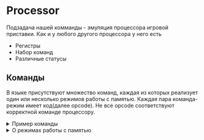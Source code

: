 # Processor
Подзадача нашей комманды - эмуляция процессора игровой приставки.
Как и у любого другого процессора у него есть
<ul>
  <li>Регистры</li>
  <li>Набор команд</li>
  <li>Различные статусы</li>
</ul>

## Команды
В языке присутствуют множество команд, каждая из которых реализует один или несколько режимов работы с памятью. Каждая пара команда-режим имеет код(далее opcode). Не все opcode соответствуют корректной команде процессору.
<details>
  <summary>Пример команды</summary>
  
  ![image](https://user-images.githubusercontent.com/33574089/171596292-ccfb466e-5bf5-4944-93c7-1e6ea06f91f1.png)
  
  LDX(load x) -  команда загрузки в регистр X
   $D010 - $ - знак того, что адресация абсолютная, то есть будет загружена переменная из адреса D010
</details>

<details>
  <summary>О режимах работы с памятью</summary>
  
  На вход практически всем командам подаются некоторые данные. Благодаря режимам работы, мы можем различными способами обращаться к ним.
  Пример:
  Рассмотрим комманду LDA(load accum) - она загружает в аккумулятор переданное значение. Его можно передать по разному:
  1) LDA \#\$1F - символ решетки обозначает то, что мы берем значение, а не адрес. В аккумулятор загружается число 1F.
  2) LDA $1F - здесь решетки нет, поэтому это адрес. Но адрес же 32-битный. В этом случае используется спец. режим Zero Page. Значение берется по адресу 1F
    

## Память
Процессор может адресовать 2^16 байт памяти и для реализации перемещения по ней имеет 13 режимов работы с памятью.
Память разбита на страница по 256 байт. Первая страница - особая, к ней возможен доступ через однобайтовый адрес
Память разделена на сегменты:
<ul>
  <li> Первая страница - особая, к ней возможен доступ через однобайтовый адрес</li>
  <li> Вторая страница - тоже особая. Это стек. В одном из регистров хранится его верхушка.
  <li> (до 3FFF) Память PPU </li>
  <li> (до 4020) Регистры IO </li>
  <li> (до FFFF) Ответственность мапперов </li>
<ul>
